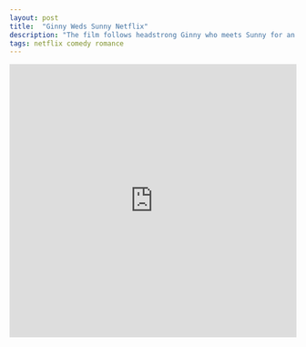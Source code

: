 ```yaml
---
layout: post
title:  "Ginny Weds Sunny Netflix"
description: "The film follows headstrong Ginny who meets Sunny for an arranged marriage, but turns him down, and then shows how Sunny teams up with Ginny's mother to win her love. "
tags: netflix comedy romance
---
```


<div class="responsive-container">
<iframe src="https://drive.google.com/file/d/1irRyUFT8LiAHaVvEvyIjlyxDid8qnrYQ/preview" frameborder="0" marginwidth="0" marginheight="0" scrolling="NO" width="100%" height="480" allowfullscreen></iframe>
<div style="width: 80px; height: 80px; position: absolute; opacity: 0; right: 0px; top: 0px;"> </div></div>
